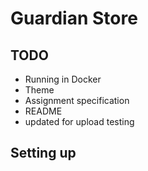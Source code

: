 # Guardian Store

## TODO
- Running in Docker
- Theme
- Assignment specification
- README
- updated for upload testing

## Setting up